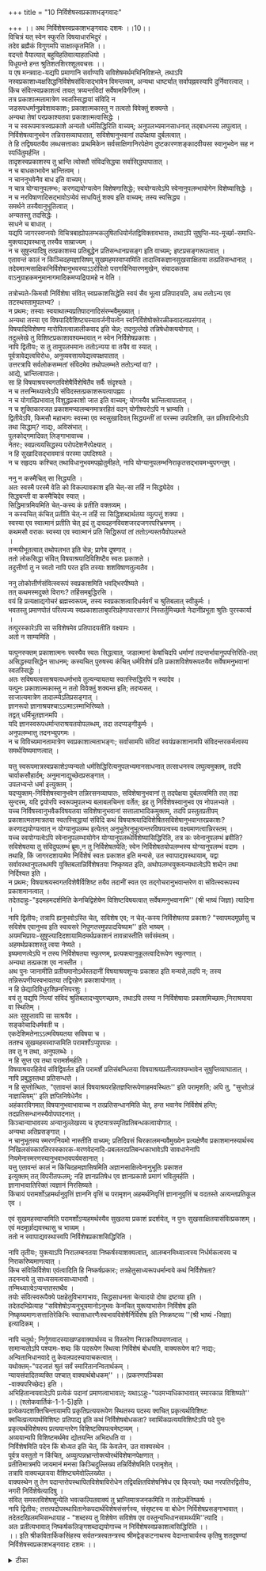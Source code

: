 +++
title = "10 निर्विशेषस्वप्रकाशभङ्गवादः"

+++
।। अथ निर्विशेषस्वप्रकाशभङ्गवादः दशमः ।।10।।  
विचित्रं यत् स्वेन स्फुरति विषयाधारभिदुरं ।  
तदेव ब्रह्मैकं विगुणमपि साक्षात्कृतमिति ।।  
वदन्तो वैयात्यात् बहुविहतिवात्याहतधियो ।  
विधूयन्ते हन्त श्रुतिशतशिरश्शूलवचसः ।।  
य एष मन्त्रवादः-यद्यपि प्रमाणानि सर्वाण्यपि सविशेषमर्थमभिनिविशन्ते, तथाऽपि नस्वप्रकाशाध्यक्षसिद्धनिर्विशेषसंवित्सद्भावेन विमन्तव्यम्, अन्यथा धार्ष्ट्यात् सर्वापह्नवस्यापि दुर्निवारत्वात् ।  
किंच संवित्स्वप्रकाशत्वं तावत् त्रय्यन्तविदां सर्वेषामविगीतम् ।  
तत्र प्रकाशात्मतामात्रेण स्वतस्सिद्धायां संविदि न   
जडरूपधर्मानुप्रवेशावकाशः; प्रकाशात्मकास्तु न तत्वतो विवेक्तुं शक्यन्ते ।  
अन्यथा तेषां परप्रकाश्यतया प्रकाशात्मत्वासिद्धेः ।  
न च स्वरूपमात्रस्वप्रकाशे अन्यतो धर्मसिद्धिरिति वाच्यम्; अनुपलभ्यमानसाधनात् तद्बाधनस्य लघुत्वात् ।  
निर्विशेषत्वानुभवेन तन्निरासव्याघातात्, सविशेषानुभवानां तदपेक्षया दुर्बलत्वात् ।  
ते हि तद्विषयतयैव लब्धसत्ताकाः प्राथमिकेन सर्वसाक्षिणानिरपेक्षेण दुष्टकारणशङ्कादवीयसा स्वानुभवेन सह न स्पर्धितुमर्हन्ति ।  
तादृशस्वप्रकाशस्य तु भ्रान्ति त्वोक्तौ संविदसिद्ध्या सर्वासिद्ध्यापातात् ।  
न च बाधकाभावेन भ्रान्तित्वम् ।  
न चाननुभवेनैव बाध इति वाच्यम्।  
न चात्र योग्यानुपलम्भः; करणद्ययोग्यत्वेन विशेषणासिद्धेः; स्वयोग्यत्वेऽपि स्वेनानुपलम्भायोगेन विशेष्यासिद्धेः ।  
न च नरविषाणादिसद्भावोऽप्येवं साधयितुं शक्य इति वाच्यम्; तस्य स्वसिद्ध्य ।  
समर्थने तस्यैवानुभूतित्वात् ।  
अन्यतस्तु तदसिद्धेः ।  
साधने च बाधात् ।  
यद्यपि जागरस्वप्नयोः विचित्रबाह्योपलम्भकलुषितधियोर्नतद्विविक्तावभासः, तथाऽपि सुषुप्ति-मद-मूर्च्छा-समाधि-मुक्त्याद्यवस्थासु तस्यैव साम्राज्यम् ।  
न च सुषुप्त्यादिषु तत्प्रकाशस्य प्रतिबुद्धेन प्रतिसन्धानप्रसङ्ग इति वाच्यम्; इष्टप्रसङ्गरूपत्वात् ।  
एतावन्तं कालं न किञ्चिदहमज्ञासिषम्,सुखमहमस्वाप्समिति तादात्विकज्ञानसुखसाक्षितया तत्प्रतिसन्धानात् ।  
तदेवमात्मसाक्षिकनिर्विशेषानुभवस्याऽऽरोपितो परागविनिवारणमुखेन, संवादकतया वाऽनुग्राहकमनुमानागमादिकमप्यद्रियामहे न वेति ।  

तत्रोच्यते-किमसौ निर्विशेषा संवित् स्वप्रकाशसिद्धेति स्वयं सैव भूत्वा प्रतिपादयति, अथ ततोऽन्य एव तटस्थस्तामुपलभ्य? ।  
न प्रथमः; तस्याः स्वयाथात्म्यप्रतिपादनादिसंरम्भवैमुख्यात् ।  
अन्यथा तस्या एव विषयादिवैशिष्ट्यस्यावर्जनीयत्वेन स्वनिर्विशेषोक्तेरळीकवादत्वप्रसंगात् ।  
विषयादिविशेषणा मारोपितत्वान्नालीकवाद इति चेन्न; तदनुल्लेखे तन्निषेधोक्त्ययोगात् ।  
तदुल्लेखे तु विशिष्टप्रकाशावश्यम्भावात् न स्वेन निर्विशेषप्रकाशः ।  
नापि द्वितीयः; स तु तामुपलभमानः ततोऽन्यया वा तयैव वा स्यात् ।  
पूर्वत्रावेद्यत्वविरोधः, अनुव्यवसायवेद्यत्वपक्षपातात् ।  
उत्तरत्रापि सर्वलोकसम्मतां संविदमेव तथोपलम्भते ततोऽन्यां वा? ।  
आद्ये, भ्रान्तित्वापातः।  
सा हि विषयाश्रयस्वगतविशेषैर्विशेषितैव सर्वैः संदृश्यते ।  
न च तत्तन्मिथ्यात्वेऽपि संविदस्तत्प्रकाशरूपत्वापह्नवः ।  
न च योगादिप्रभावात् विशुद्धप्रकाशो जात इति वाच्यम्; योगस्यैव भ्रान्तित्वापातात् ।  
न च शुक्तिकारजत प्रकाशमप्यालम्बनमात्ररहितं वदन् योगीश्वरोऽपि न भ्राम्यति ।  
द्वितीयेऽपि, किमसौ महाभागः स्वस्मा एव स्वसुखादिवत् सिद्ध्यन्तीं तां परस्मा उपदिशति, उत प्रतिवादिनोऽपि तथा सिद्धाम्? नाद्यः, अविस्रंभात् ।  
पुलकोद्गमादिवत् लिङ्गाभावाच्च ।  
नेतरः; स्वप्रत्ययसिद्धस्य परोपदेशनैरपेक्ष्यात् ।  
न हि सुखादिसद्भावमात्रं परस्मा उपदिश्यते ।  
न च सहृदयः कश्चित् तथाविधानुभवमपह्नोतुमीहते, नापि योग्यानुपलम्भनिराकृतसद्भावमभ्युपगन्तुम् ।  

ननु न कस्मैचित् सा सिद्ध्यति ।  
अतः स्वस्मै परस्मै वेति को विकल्पावकाश इति चेत्-सा तर्हि न सिद्ध्येदेव ।  
सिद्ध्यन्ती वा कस्मैचिदेव स्यात् ।  
सिद्धिमात्रमियमिति चेत्-कस्य कं प्रतीति वक्तव्यम् ।  
न कस्यचित् कंचित् प्रतीति चेत्-न तर्हि सा सिद्धिशब्दार्थतया व्युत्पत्तुं शक्या ।  
स्वस्या एव स्वात्मानं प्रतीति चेत् इदं तु दावदहनविवशजरदजगरपरिभ्रमणम् ।  
कथमसौ वराकः स्वस्या एव स्वात्मानं प्रति सिद्धिरूपां तां ततोऽन्यस्तयैवोपलभते   
।  
तन्मयीभूतत्वात् तथोपलभत इति चेन्न; प्रागेव दूषणात् ।  
ततो लोकसिद्धा संवित् विषयाश्रयादिविशिष्टैव स्वतः प्रकाशते ।  
तदुत्तीर्णा तु न स्वतो नापि परत इति तस्याः शशविषाणतुल्यतैव ।  

ननु लोकोत्तीर्णसंवित्स्वरूपं स्वप्रकाशमिति भवद्भिरपीष्यते ।  
तत् कथमस्मदुक्ते विरागः? तर्हिसमबुद्धिरसि ।  
वयं हि प्रत्यक्षाद्यगोचरं ब्रह्मस्वरूपम्, तस्य स्वप्रकाशत्वादिधर्मवर्गं च श्रुतिबलात् स्वीकुर्मः ।  
भवतस्तु प्रमाणपोतं परित्यज्य स्वप्रकाशालाबुपरिग्रहेणापारसागरं निस्तर्तुमिच्छतो नेदानींप्रभूता श्रुतिः पुरस्कार्या ।  
तत्पुरस्कारेऽपि सा सविशेषमेव प्रतिपादयतीति वक्ष्यामः ।  
अतो न साम्यमिति ।  

यत्पुनरुक्तम् प्रकाशात्मनः स्वस्यैव स्वतः सिद्धत्वात्, जडात्मानां केषांचिदपि धर्माणां तदन्तर्भावानुपपत्तिरिति-तत् असिद्धस्यासिद्धेन साधनम्; कस्यचित् पुरुषस्य कंचित् धर्मविशेषं प्रति प्रकाशविशेषरूपतयैव सर्वेषामनुभवानां स्वतस्सिद्धेः ।  
अतः सविषयत्वसाश्रयत्वधर्माभावे तुल्यन्यायतया स्वतस्सिद्धिरपि न स्यादेव ।  
यत्पुनः प्रकाशात्मकास्तु न ततो विवेक्तुं शक्यन्त इति; तदप्यसत् ।  
साजात्यमात्रेण तादात्म्येऽतिप्रसङ्गात् ।  
ज्ञानरूपो ज्ञानाश्रयश्चाऽऽत्माऽस्माभिरिष्यते ।  
तद्वत् धर्मिभूतज्ञानमपि ।  
यदि ज्ञानस्वरूपधर्मान्तराश्रयतयोपलब्धम्, तदा तदप्यङ्गीकुर्मः ।  
अनुपलम्भात्तु तदनभ्युपगमः ।  
न च विविच्यमानतामात्रेण स्वप्रकाशात्मताभङ्गः; सर्वासामपि संविदां स्वयंप्रकाशानामपि संविदन्तरकर्मत्वस्य समर्थयिष्यमाणत्वात् ।  

यत्तु स्वरूपमात्रस्वप्रकाशेऽप्यन्यतो धर्मसिद्धिरित्यनुपलभ्यमानसाधनात् तत्साधनस्य लघुत्वमुक्तम्, तदपि चार्वाकसौहार्दम्; अनुमानाद्युच्छेदप्रसङ्गात् ।  
उपलभ्यन्ते धर्मा इत्युक्तम् ।  
यदप्युक्तम्-निर्विशेषस्वानुभवेन तन्निरसनव्याघातः, सविशेषानुभवानां तु तदपेक्षया दुर्बलत्वमिति तत् तदा सुन्दरम्, यदि द्वयोरपि स्वरूपमुपलभ्य बलाबलचिन्ता वर्तेत; इह तु निर्विशेषस्वानुभव एव नोपलभ्यते ।  
यच्च निर्विषस्वानुभवैकविषयतया सविशेषानुभवानां सत्तालाभादिकमुक्तम्, तदपि प्रस्तुतप्रतीपम् प्रकाशात्मतामात्रतया स्वतस्सिद्धायां संविदि कथं विषयाश्रयादिविशेषितसविशेषानुभवान्तरप्रकाशः?  
करणाद्ययोग्यत्वात् न योग्यानुपलम्भ इत्येतत् अनुभूतेरनुभूत्यन्तरविषयत्वस्य वक्ष्यमाणत्वान्निरस्तम् ।  
यच्च स्वयोग्यत्वेऽपि स्वेनानुपलम्भायोगेन योग्यानुपलब्धेर्विशेष्यासिद्धिरिति, तत्र कः स्वेनानुपलम्भं ब्रवीति? सविशेषतया तु संविदुपलम्भं ब्रूमः,न तु निर्विशेषतयेति; स्वेन निर्विशेषतयोपलम्भस्य योग्यानुपलम्भं वदामः ।  
तथाहि, किं जागरदशायामेव निर्विशेषं स्वतः प्रकाशत इति मन्यसे, उत स्वापाद्यवस्थायाम्, यद्वा सर्वावस्थानुपलब्धमपि युक्तिबलान्निर्विशेषतया निष्कृष्यत इति, अथोपलम्भयुक्त्यन्यथात्वेऽपि शब्देन तथा निर्दिश्यत इति ।  
न प्रथमः; विषयाश्रयस्वगतविशेषैर्विशिष्ट तयैव तदानीं स्वत एव तद्गोचरानुभवान्तरेण वा संवित्स्वरूपस्य प्रकाशमानत्वात् ।  
तदेतदाहुः-"इदमहमदर्शमिति केनचिद्विशेषेण विशिष्टविषयत्वात् सर्वेषामनुभवानामि'' (श्री भाष्यं जिज्ञा) त्यादिना ।  
नापि द्वितीयः; तत्रापि ह्यनुभवोऽस्ति चेत्, सविशेष एव; न चेत्-कस्य निर्विशेषतया प्रकाशः? "स्वापमदमूर्छासु च सविशेष एवानुभव इति स्वावसरे निपुणतरमुपपादयिष्याम'' इति भाष्यम् ।  
अयमभिप्रायः-सुषुप्त्यादिदशायामिदमर्थप्रकाशनं तावन्नास्तीति सर्वसंमतम् ।  
अहमर्थप्रकाशस्तु त्वया नेष्यते ।  
इष्यमाणत्वेऽपि न तस्य निर्विशेषतया स्फुरणम्, प्रत्यक्त्वानुकूलत्वादिरूपेण स्फुरणात् ।  
अन्यथा तत्प्रकाश एव नास्तीत ।  
अथ पुनः जानामीति प्रतीयमानोऽर्थस्तदानीं विषयाश्रयशून्यः प्रकाशत इति मन्यसे,तदपि न; तस्य तन्निरूपणीयस्वभावतया तद्विरहेण प्रकाशायोगात् ।  
न हि छेद्यादिविधुरश्छिनत्तिपरशुः ।  
वयं तु यद्यपि नित्यां संविदं श्रुतिबलादभ्युपगच्छामः, तथाऽपि तस्या न निर्विशेषायाः प्रकाशमिच्छामः,निराश्रयाया वा स्थितिम् ।  
अतः सुषुप्तावपि सा साश्रयैव ।  
सङ्कोचादिधर्मवती च ।  
एकदेशिमतेनाऽऽत्मविषयतया सविषया च ।  
ततश्च सुखमहमस्वाप्समिति परामर्शोऽप्युपपन्नः ।  
तव तु न तथा, अनुपलब्धेः ।  
न हि सुप्त एव तथा परामर्शमर्हति ।  
विषयाश्रयरहितेयं संविद्विवर्तत इति परामर्शे प्रतिसंबन्धितया विषयाश्रयप्रतीत्यवश्यम्भावेन सुषुप्तिव्याघातात् ।  
नापि प्रबुद्धस्तथा प्रतिसन्धत्ते ।  
न हि सुप्तोत्थितः, "एतावन्तं कालं विषयाश्रयरहितज्ञप्तिरूपेणाहमवस्थितः'' इति परामृशति; अपि तु, "सुप्तोऽहं नाज्ञासिषम्'' इति ज्ञप्तिनिषेधेनैव ।  
अहंकारविगमात् विषयानुभवाभावाच्च न तत्प्रतिसन्धानमिति चेत्, हन्त भवानेव निर्विशेषं हन्ति; तदप्रतिसन्धानस्यैवोपपादनात् ।  
किञ्चान्याभावस्य अन्यानुल्लेखस्य च दृष्टमात्रस्मृतिप्रतिबन्धकत्वायोगात् ।  
अन्यथा अतिप्रसङ्गात् ।  
न चानुभूतस्य स्मरणनियमो नास्तीति वाच्यम्; प्रतिदिवसं चिरकालमन्यवैमुख्येन प्रत्यक्षेणैव प्रकाशमानस्यार्थस्य निखिलसंस्कारतिरस्स्कारक-मरणवेदनादि-प्रबलतरप्रतिबन्धकाभावेऽपि सावधानेनापि नियमेनास्मरणस्यानुभवाभावपर्यवसानात् ।  
यत्तु एतावन्तं कालं न किंचिदहमज्ञासिषमिति अज्ञानसाक्षित्वेनानुभूतिः प्रकाशत   
इत्युक्तम् तत् विपरीतफलम्; नहि ज्ञानप्रतिषेध एव ज्ञानप्रकाशे प्रमाणं भवितुमर्हति ।  
ज्ञानाभावातिरिक्तं त्वज्ञानं निरसिष्यते ।  
किंचायं परामर्शोऽहमर्थानुवृत्तिं ज्ञाननि वृत्तिं च परामृशन् अहमर्थनिवृत्तिं ज्ञानानुवृत्तिं च वदतस्ते अत्यन्तप्रतिकूल एव ।  

एवं सुखमहस्वाप्समिति परामर्शोऽप्यहमर्थस्यैव सुखतया प्रकाशं प्रदर्शयेत्, न पुनः सुखसाक्षितयासंवित्प्रकाशम् ।  
एवं मदमूर्छाद्यवस्थासु च भाव्यम् ।  
ततो न स्वापाद्यवस्थास्वपि निर्विशेषप्रकाशसिद्धिरिति ।  

नापि तृतीयः; युक्त्याऽपि निरालम्बनतया निष्कर्षस्याशक्यत्वात्, आलम्बनमिथ्यात्वस्य निर्धर्मकत्वस्य च निराकरिष्यमाणत्वात् ।  
किंच संविन्निर्विशेषा एवंत्वादिति हि निष्कर्षप्रकारः; तत्रहेतुसाध्यरूपधर्मान्वये कथं निर्विशेषता?   
तदनन्वये तु साध्यसमत्वसाध्याभावौ ।  
तन्मिथ्यात्वेऽप्यन्ततस्तथैव ।  
तयोः संवित्स्वरूपैक्ये पक्षहेतुविभागाभावः, सिद्धसाधनता चेत्यादयो दोषा द्रष्टव्या इति ।  
तदेतदभिप्रेत्याह "सविशेषोऽप्यनुभूयमानोऽनुभवः केनचित् युक्त्याभासेन निर्विशेष इति निष्कृष्यमाणःसत्तातिरेकिभिः स्वासाधारणैःस्वभावविशेषैर्निर्विशेष इति निष्क्रष्टव्य ''(श्री भाष्यं -जिज्ञा) इत्यादिकम् ।  

नापि चतुर्थः; निर्गुणवादस्याखण्डवाक्यार्थस्य च विस्तरेण निराकरिष्यमाणत्वात् ।  
सामान्यतोऽपि पश्यामः-शब्दः किं पदरूपेण स्थित्वा निर्विशेषं बोधयति, वाक्यरूपेण वा? नाद्यः; अन्विताभिधानवादे तु केवलपदस्यावाचकत्वात् ।  
यथोक्तम्-"पदजातं श्रुतं सर्वं स्मारितानन्वितार्थकम् ।  
न्यायसंपादितव्यक्ति पश्चात् वाक्यार्थबोधकम्'' ।। (प्रकरणपञ्चिका   
-वाक्यपरिच्छेदः) इति ।  
अभिहितान्वयवादेऽपि प्रत्येकं पदानां प्रमाणत्वाभावात्; यथाऽऽहुः-"पदमभ्यधिकाभावात् स्मारकान्न विशिष्यते'' ।। (श्लोकवार्तिकं-1-1-5)इति ।  
प्रत्येकपदशक्तिचिन्तायामपि प्रकृतिप्रत्ययरूपेण स्थितस्य पदस्य क्वचित् प्रकृत्यर्थविशिष्टः क्वचित्प्रत्ययार्थविशिष्टः प्रतिपाद्य इति कथं निर्विशेषबोधकता? स्वार्थिकप्रत्ययविशिष्टेऽपि पदे पुनः प्रकृत्यर्थविशेषस्य प्रत्ययान्तरेण विशिष्टविषयत्वमेष्टव्यम् ।  
अव्ययान्यपि विशिष्टमर्थमेव द्योतयन्ति अभिदधति वा ।  
निर्विशेषमिति पदेन किं बोध्यत इति चेत्, किं केवलेन, उत वाक्यस्थेन ।  
पूर्वत्र वस्तुतो न किंचित्, अव्युत्पन्नभ्रान्तोक्त्योरर्थविशेषानपेक्षणात् ।  
प्रतीतिमात्रमपि जायमानं मनसा किञ्चिदुल्लिख्य तन्निर्विशेषमिति परामृशेत् ।  
तत्रापि वाक्यच्छायया वैशिष्ट्यमेवोल्लिख्येत ।  
वाक्यस्थेन तु तेन पदान्तरोपस्थापितविशेषाविरोधेन तद्विवक्षितविशेषनिषेध एव कि्रयते; यथा नरपतिरद्वितीयः, नगरी निर्विशेषेत्यादिषु ।  
संवित् समस्तविशेषशून्येति भवत्कल्पितवाक्यं तु भ्रान्तिमात्रजनकमिति न ततोऽर्थनिष्कर्षः ।  
नापि द्वितीयः; तत्तत्पदोपस्थापितानेकपदार्थविशेषसंसर्गस्य, संसृष्टस्य वा बोधेन निर्विशेषप्रसङ्गाभावात् ।  
तदेतदखिलमभिसन्धायाह - "शब्दस्य तु विशेषेण सविशेष एव वस्तुन्यभिधानसामर्थ्यमि''त्यादि ।  
अतः प्रतीत्यभावात् निष्कर्षकलिङ्गशब्दाद्ययोगाच्च न निर्विशेषस्वप्रकाशत्वसिद्धिरिति ।।  
।। इति श्रीकवितार्किकसिंहस्य सर्वतन्त्रस्वतन्त्रस्य श्रीमद्वेङ्कटनाथस्य वेदान्ताचार्यस्य कृतिषु शतदूषण्यां निर्विशेषस्वप्रकाशभङ्गवादः दशमः ।।

<details><summary>टीका</summary>

पूर्वं निर्विशेषस्य सौत्री जिज्ञासानिराकृता । इदानीं निर्विशेषमेव वस्तु नास्तीति वादार्थं संगृह्णातिविचित्रमिति। लोकविलक्षणमित्यर्थः । विषयाधाराभ्यामुपाधिभ्यां विधुरं रहितं । भिदुरमिति पाठे कल्पितभेदवदित्यर्थः । यत्स्वेन स्फुरति तदेवैकं ब्रह्म विगुणं - निर्गुणमपि साक्षात्कृतमिति वदन्तो विधूयंत इत्यर्थः । तत्र हेतुःबहुविभूतीति। विभूतयो व्याघाताः सिद्धान्ते वक्ष्यमाणाः । व्याघातमात्रमेव न भवत्यपितु वेदान्तविरोधोपीत्याहश्रुतीति।
स एष मंत्रवाद इति। वक्ष्यमाणो यः पूर्वपक्षः स एष मन्त्र जपवन्नदृष्टमुखेनार्थसाधक इत्यर्थः । ननु पूर्वपक्षोत्थानमेव नास्ति सर्वेषां प्रत्यक्षादिप्रमाणानां सविशेषविषयत्वादिति वदतः प्रत्याहयद्यपीति ।अन्यथेति। स्वप्रकारसिद्धेपि विमतौ प्रत्यक्षादिप्रमाणसिद्धेपि अनाश्वासात्सर्वापह्नवस्स्यादित्यर्थः ।किंचेति।निर्विशेषविषयत्वे विवाद इत्यर्थः ।ततः किमित्यत्राहतत्रेति। किंजडधर्मविषयतया सविशेषत्वमुताजडविषयतयेति विकल्पाभिप्रायेणाद्ये दोषमाहतत्रेति। संवित्स्वावच्छिन्नमेव वस्तुप्रकाशयति । तस्य मिथ्यात्वेन स्वावच्छिन्नत्वाभावं न स्वरूपनिबंधनप्रकाश इति भावः । द्वितीयंप्रतिवक्तिप्रकाशात्मका इति। तेषां तेषां संविदां भेद एव स्यादित्यर्थःअन्यथेति। संविदपेक्षया भेद इत्यर्थः ।ननु वादादिप्रकाशस्य सविशेषविषयत्वदर्शनात् स्वप्रकाशतया सिद्धे प्रकाशे विशेषस्यापि विषयत्वमस्त्वित्यत्राहन च स्वरूपमात्रस्वप्रकाश इति। विषयतयेति शेषः ।तत्प्रतीतिविषयत्वेनानुपलभ्यमानस्य तत्प्रतीतिविषयत्वसाधनादपि तत्प्रतीत्यविषयत्वाभावांगीकार एव उचितः ।प्रतीतेरधिकविषयत्वकल्पने गौरवात्प्रकाशत्वहेतुश्च प्रतिकूलतर्कपराहत इति भावः । नन्वेवमपि स्वप्रकाशत्वं न निर्विशेषसाधने प्रभवति । प्रकाशमानत्वादिना निर्विशेषाभावस्यैव साधनादित्यत्राहनिर्विशेषत्वेति । व्याघातादिति। बाधादित्यर्थः । नन्वाश्रयविषयकृता विशेषास्संविदि प्रत्यक्षमेवानुभूयन्त इत्यत्राहसविशेषेति। दौर्बल्यमेवोपपादयतिते हीति। तेहि वृत्यात्मनोऽनुभवा जडतया मिथ्याभूता एवेति सा नसत्ताका । अतः प्राथमिकेनस्वोपजीव्येन स्पर्धितुं नार्हन्तीति भावः । तद्विषयतयैव लब्धसत्ताकत्वमाहसर्वसाक्षिणेति। यद्यप्यनादिनोपि साक्षिणो विषयप्रकाशनांशे दोषापेक्षा तथापि स्वरूपादिभिः निर्विशेष प्रकाशांशे न तदपेक्षा । जन्यप्रत्यक्षे च तदपेक्षैव अतस्सविशेषानु भवः स्वप्रकाशेन बाध्यत इत्यर्थः । ननु साक्षिविषयत्वे पूर्वोक्तविरोध इति चेन्न । अध्यासस्यैव विवक्षिततया न विषयत्वमितिन विरोधः । ननु स्वप्रकाश एव भ्रांतिरित्यत्राहतादृशेति। बाधकमुक्त्वासाधकाभावमप्याहन चेति। ननु निर्विशेषस्वरूपस्य अनुभवाभावेऽनुपलब्ध्या बाध्य इत्यत्राहन चेति।उपपादयति न चात्रेति चेत्यर्थः । न ह््यनुपलंभमात्रेण बाधः किन्तु योग्यानुपलब्ध्या । तत्र किंकरणतज्जन्यज्ञानयोग्यता विवक्षिताउतस्वयोग्यता । आद्येदोषमाहकरणेति ।द्वितीये दोषमाहस्वयोग्यत्वेपीति। आभासमानयोगक्षेमतामाशंक््य निराचष्टेन च न तेति।अन्यतस्सिद्धिरत्विति शंकतेअन्यत इति। परिहरतितदसिद्धेरिति। साधकस्यान्यस्यासिद्धेरित्यर्थः । ननु नरविषाणसाधकं पादवत्वादिकमसतीत्यत्राहसाधने चेति। ननु लोके संविदः सविशेषत्वोपलंभात्कथं निर्विशेषविषयत्वोक्तिरित्यत्राहयद्यपीति। तद्विवक्तावभासः - विचित्रबाह्यार्थाविधुरावभासः । विमुक्तावस्थामुक्तावस्था । आदिशब्देन प्रळयाद्यवस्था गृह््यते ।तस्यैव - निर्विशेषविषयसंविद एव । इष्टप्रसंगमुपपादयतिएतावन्तमिति। ननु स्वत एव निर्विशेष विषयसंविदस्सिद्धौ किमनुमानागमयोः बाद्यकैरूपन्यास इत्यत्राहतदेवमिति।
वस्तुतस्तदादर एव नास्तीत्याहस्वयमिति। संविदेव स्वात्मानं प्रतिपादयतीत्यर्थः । ततोन्यस्संविदोन्यःअन्यथेति। तस्यास्तादृश संरंभे प्रतिपाद्यभूतविषयेण प्रतिपादकेन शब्देन प्रतिपादनसंप्रदानभूतप्रतिवादिना च विषयतया वैशिष्ट्यं वाच्यं । अन्यथा प्रतिपादनाऽसंभवात् । ततश्च निर्विशेषोक्ति रळीकवाद एवेत्यर्थः ।विशेषाणानामिति। परमार्थतो निर्विशेषात्वादित्यर्थः । विषयादीनामुल्लेखोस्ति वा न वा । आद्ये दोषमाहतदनुल्लेख इतिविषयाद्यनुल्लेखाभावे तन्निरासयासो व्यर्थः । तत्संबंधस्याप्रतीतेः द्वितीय आह ।तदुल्लेखे त्विति। तथा च स्वप्रकाशेन निर्विशेषसिद्धिः । सविशेषतयैव प्रकाशादित्यर्थःततोऽन्यायेति। निर्विशेषसंविदन्यायाः तद्बोचरया उत निर्विशेषसंविदैवोपलंभस्यापीत्यर्थः ।पूर्वत्रेति। स्वभिन्नसंवित्प्रकाश्यत्वस्यैव वेद्यत्वादित्यर्थःउपलभत इति।निर्विशेषतयेति । शेषः ।आद्य इतीति। सविशेषायां तस्यां निर्विशेषज्ञानस्य भ्रमत्वादिति भावः । न च विषयादीनां मिथ्यात्वान्न दोष इत्यत्राह ।न च तदिति। तत्प्रकाशत्वस्य मिथ्यात्वायोगादिति भावः । ननु यागाद्वा देवताप्रसादाद्वा प्रसिद्धसंविद एव निर्विशेषविषयत्वगोचरा प्रतीतिर्जायत इति तत्संवादान्नास्यास्संविदो भ्रांतित्वप्रसंग इत्याशंक््याहनचेति । योगस्येति। योगजज्ञानस्येत्यर्थः । तत्र हेतुमाहन चेति। ननु तदुक्तावविस्रंभेपि पुळकोद्गमनादिना हर्षादिवच्चेतनवादिलिंगेन हर्षोऽनुमीयतां इत्यत्राहपुळकेति। किमयमुपदेशः स्वानुभवनिह्नुवानं प्रति उत स्वस्मिन् तादृशानुभवाभावमुपलब्धमानं प्रति । नाद्य इत्याहन हीति। वैयर्थ्यादिति भावः । द्वितीय आहनापीति। तदभावनिश्चयवतः कथं वाक्यात्तद्बोधः ।अयोग्यताज्ञानेन प्रतिबंधादिति भावः ।
अत इति। स्वस्माएव स्वसुखादिवत्सिध्यति परस्मा उपदिशति ।उत प्रतिवादिनोपि सिद्धामित्युक्त विकल्पानवकाश इत्यर्थः ।सा तर्हीति। संवित्स्वरूपसिद्धिरेव न स्यादित्यर्थः । व्यवहारानुपपत्त्या सिध्यतीत्यत्राहसिध्यन्तीवेति। ननु सर्वोऽपि वादार्थः कस्यचिदेवेति न नियमोस्ति उत्पन्नविनष्टघटादौव्यभिचारादिति शंकतेसिद्धिमात्रामिति । कस्येति। सिद्धेः कर्मसापेक्षत्वं 
आश्रयसापेक्षत्वं च नियतमित्यर्थः ।उभयमप्यसिद्धमिति शंकतेन कस्यचिदिति । न तर्हीति। आश्रयकर्मवत्वेनैव प्रसिद्धेरूपलंभान्न तद्रहितायाःप्रतीतिरिति भावः ।स्वस्या एवेति। स्वकर्मिका स्वाश्रया स्वार्था चेत्यर्थः । तथाच (न) नियमभंग इति भावः ।इदं त्विति। पूर्वदोषानतिवृत्तिरिति भावः । प्रागुक्तदोषानतिवृत्तिं दर्शयति ।कथमसाविति।तन्मयीभूत्वा - अतत्स्वरूपत्वादित्यर्थः।प्रागेवेति। स्वायथात्म्यप्रतिपादनातिसंरंभवैमुख्यादित्युक्तत्वादित्यर्थः ।
कथमित्यस्य प्रश्नार्थत्वमभिप्रेत्याहतर्हीति। संबुद्धिः - तत्वबुभुत्सुःविशेषमेवेति। सागरतरणे साधनं भवतीत्यर्थः ।
किं स्वरूपप्रकाशमात्रेण जपविषयत्वाभावस्साध्यते उतस्वरूपप्रकाशनेतर विषयत्वाभावस्यापि विषयीकरणात् । नाद्यः । स्वरूपप्रकाशेऽपीतरप्रकाशाविरोधात् । नह््येकमेवप्राग्यमितिनियमः क्वापि तद्दर्शनादित्यभिप्रेत्य द्वितीयं दूषयतितदसिद्धस्येति। तदेवोपपादयतिकस्यचिदिति।घटमहं जानामीति किंचित्पुरुषाश्रयतया घटत्वाद्याश्रयविषयकतया प्रत्यक्षत्वादिविशेषरूपेण च स्वतस्सिद्धेरित्यर्थः ।अत इति। उक्तरीत्या स्वविषत्वादीनां सिद्धानामपह्नवइत्यर्थः ।साजात्यमात्रेणेति। ज्ञानात्मक ज्ञातुर्भेदेन संविषदानुभवात् साजात्यमात्रेण अभेदानुमानं बाधितं । तथापि साधने घटादीनामपि भेदो न स्यादित्यर्थः ।
यदि ज्ञानस्य ज्ञानाश्रयत्वमिष्यते धर्मभूतज्ञानस्यापि तत्प्रसंग इत्यत्राहतद्वदिति। अन्यथा तेषामपि परप्रकाश्यतया प्रकाशात्मकत्वसिद्धेरित्युक्तं दूषयतिनचेति।सर्वासामपीति।""सत्यं ज्ञानमि''(तै - उ - आनन्द 1)त्यादि श्रुतिजन्य संविद्विषयत्वस्य संवित्स्वप्रकाशेत्याद्यनुमानादि विषयत्वस्यचेत्यर्थः ।
यद्यनुपलभ्यमानस्य कल्पनामात्रमेव गुरु तदा दोषमाहतथापीति । चार्वाकसौहार्दमितिअनुमानादीनामनुपलभ्यमान विषयत्वात्तदविषयकत्वकल्पनस्य दोषत्वे अनुमानाद्युच्छेदेन प्रत्यक्षमात्रपरिशेषस्यादिति भावः ।नन्वधिक विषयत्वकल्पनं दोष इति चेत्तत्राहउपलभ्यते चेति। तथा च न कल्पनेति भावः ।
यदि द्वयोरिति।निर्विशेषानुभवस्य अद्याप्यसिद्धेः क्व तद्धर्मविचार इति भावः ।
प्रस्तुतप्रतीपमितिविषयाश्रयाविशेषित संविद्विषयकत्वेन प्रकाशात्मातामात्रत्वायोगाद्विषय मिथ्यात्वस्यासिद्धेर्नाभेदाध्यासो विषयाणामिति भावः ।अनुभूत्यन्तरविषयत्वस्येतितथाचयोग्यानुपलंभः संभवतीति भावः।
सविशेषतयेति। कर्त्रादिविशिष्टतयेत्यर्थः ।युक्तिबलान्निकृष्यत इति।सविशेषतयोपलभ्यमाना संविदेव संविन्निर्विशेषोपलंभ इति न विशेष्यासिद्धिरिति भावः ।उपलंभयुक्त्यन्यथात्वेपीति। उपलंभयुक्त््यास्सविशेषविषयत्वेऽपि श्रुत्या तथेति प्रतिपाद्यत इत्यर्थः ।स्वगतविशेषैरिति। ज्ञानत्वापरोक्षादिभिरित्यर्थः । अत्र भाष्यमुदाहरतिअनुभवोस्तिचेदिति। तत्रापि सविशेषतयैव अनुभव इति भावः । उपपादनप्रकारं दर्शयतिअयमभिप्रायइति । अहमर्थप्रकाशस्त्विति।स्वापकालेअहंकारविलयाभ्युपगमादिति भावः। विशेषमेवदर्शयतिप्रत्यक्त्वेति। स्वापाधारत्वादिरादि शब्दार्थः ।अन्यथेति। सविशेषतयानुभवाभावे संविन्मात्रप्रकाश एव नस्यान्निर्विशेषस्य अस्फुरणादिति भावः । ननु सुषुप्तावहमर्थाभावाद्विषयसंबंन्धाभावाच्च संविन्मात्रप्रकाशोऽस्तीति शंकतेअथेति। संविन्मात्रप्रकाश सामग्र्यभावान्नसंभवतीत्याहतदपिनेति। प्रकाशाभावेपि निर्विशेषसंविदस्तीत्यत्राहछेद्यादिति। छेद्याद्यभावे छेदनाभाववद्विषयादिप्रकाशाभावे संवित्प्रकाशो नास्तीति भावः । ननु भवद्भिर्ज्ञानस्य नित्यत्वांगीकारात् स्वापादिषु विषयादिभानानभ्युपगमाद्विषयादिविधुरैव संवित्तदाप्रकाशत इति वाच्यं इत्यत्राहयत्विति। ननु सुषुप्तौ कथमित्यत्राहयत इति। आदिशब्देन सुखित्वादि । एकदेशिमतेस्वविशेषैर्भासत इत्याहएकदेशिमतेनेति । ततश्चेति। सविशेषायाः संविदस्सुषुप्तावनुभवाभावे सुप्तोत्थितस्य सुखत्वविशिष्टतया च स्मृतिरूपपन्नेत्यर्थः । ननु निर्विशेषसंवित्परामर्शोपि अस्त्वित्यत्राहतव त्विति।तत्र किं सुषुप्तस्य परामर्शः । किं वा प्रबुद्धस्येति कल्पमभिप्रेत्याद्यं दूषयति ।नहीति। परामर्शशब्दौ ज्ञानपरौ ।
द्वितीयं प्रतिवक्तिनापीति। प्रत्युत ज्ञाना भावमेव परामृशतीत्याहअपित्विति। नन्वहंकारस्य सुषुप्तौ प्रलीनत्वात् नज्ञप्तिरूपेणाहमवस्थित इति परामर्शः । किं च स्वरूपप्रकाशे सत्यपि विषयानुभवा भावान्न सुप्तोत्थितस्य परामर्श इति शंकतेअहंकारविगमादिति। सुप्तोत्थितस्य परामर्शाभावोेप (+++) तादृशानुभवे मानाभावस्यैव उपन्यासात् न तदा तादृशानुभवसिद्धिः इति परिहरतिहन्तेति। किं च विषयस्याननुभवेऽहमर्थाभावे च माभूत्तयोः परामर्शः तदानीमनुभूतसंविदः प्रतिसंधानं कुतः स्यात् । नह््यन्यस्याभावोननुभवश्च स्पष्टमनुभूतं अत्र स्मृति प्रतिबंधक इत्यत्राहकिंचेति।अन्यथेति । अन्याभावस्य - अन्याननु भवस्य च प्रतिबंधकत्वे स्मृतिमात्रोच्छेदः । तयोस्सर्वत्र सुलभत्वादित्यर्थः । नन्वनुभवस्य स्मरणनियमाभावात् नानुभूतावपि संवित्स्मर्यत इत्यत्राहनचानुभूतस्येति। स्मर्तुं योग्यस्मरणाभावे प्रातर्गजाभाववदभाव एव 
स्यादित्याहप्रतिदिवसमिति। भावाभावपर्यवसानं भावस्य पदार्थस्य अभावपर्यवसानमभाव एव स्यादित्यर्थः ।ननु किंचिदहमवेदिषमिति। न ज्ञानाभावः परामृश्यते । तथा सति प्रागनुभवस्यावश्यकत्वे सुषुप्तिव्याघातप्रसंगाद्विषयप्रतियोग्यादीनामावश्यकत्वात् । तदभावे तु प्रागनुभवाभावात् स्मृतिलक्षणः परामर्श एव न स्यात् । न चानुभवलक्षणः । स तु परामर्शो जाग्रतो विषया भावादेवेति न ज्ञानाभावः परामृश्यते । अपितु भावरूपमज्ञानमित्यत्राहज्ञानाभावातिरिक्तंत्विति। तस्यापि ज्ञानविरोधित्वरूपेण परामर्शः न स्वरूपेण । तथाच ज्ञानाभावपक्षोक्तदोषानतिक्रमः । किं चज्ञानाभावपरामर्शो न स्मृतिरूपः अपि तु प्रातर्गजाभावानुमितिवदनुभवरूप इति न कश्चिद्विरोध इति भावः ।रूपाज्ञानभङ्गे निरसिष्यत इति भावः । न केवलमानुकूल्याभाव एव अपितु प्रातिकूल्यमपीत्याहकिं चेति।
सुखमहमस्वाप्सं इति सुखरूपतयापि साक्षिणोपि भानात् कथमसाधकत्वमित्याशंक््याहमर्थ एव सुखित्वावगमात् नातिरिक्तसाक्षिभानमित्याहएवं सुखमहमिति। एवमिति सुषुप्त्यवस्थायामित्यर्थः । किं युक्त्या निरालम्बनतया निष्कृष्यते मिथ््यालंम्बनतया । नाद्य इत्याहयुक्त््येति। द्वितीयं प्रतिवक्तिआलम्बनेति। संवित्सविशेषत्वसाधकं न निर्विशेषत्वमित्याहनिर्धर्मकत्वस्य चेति। संविन्निर्विशेषत्वसाधकं च व्याहतमित्याहकिंचेति। किं हेतुसाध्ययोः पक्षेऽन्वयउच्यते उत न । नाद्य इत्याहतत्रेति। हेतुसाध्यरूप धर्मान्वयाद्व्याघात इत्यर्थः । द्वितीयेपि हेत्वन्वये साध्याविशेषः स्वरूपासिद्धिः । साध्यानन्वये साध्याभाव इत्याहतदन्वयेत्विति। ननु हेतुसाध्यान्वयेपि न दोषः तर्योर्मिथ्यात्वादिति चेत् तत्राहतन्मिथ्यात्वेपीति। साध्याविशेषस्साध्याभावश्चेत्यर्थः । ननु हेतुसाध्ययोरन्वयोऽस्तु तयोस्सत्यत्वमस्तु ।न च सधर्मकत्वप्रसंगः तयोर्धर्मैक्यादित्यत्राहसंवित्यरूपैक्ये चेति। पक्षहेत्वोर्भेदाभावात् आश्रयाश्रया भावात् स्वरूपासिद्धिः । किं च पक्षसाध्ययोरभेदे पक्षस्य सिद्धत्वे सिद्धसाधनं । असिद्धत्वे आश्रयासिद्धिः ।पक्षवृत्तित्वाभावाच्च बाध इति भावः । तत्र भाष्यमुदाहरतितदेतदिति। सत्तातिरेकिभिः धर्म्यतिरिक्तैरित्यर्थः ।
विस्तरेण वक्ष्यमाणत्वादितिअखंडार्थत्वभंग इत्यर्थः ।अन्विताभिधानवाद इति। पदान्तरसहितानामेव अन्विताभिदायकत्वेन वाक्यविधया साधकत्वात्पदजातस्य पदविधया वाचकत्वं नास्तीत्यर्थः । स्मारितानन्वितार्थकमनन्वितया स्मारकमित्यर्थः । पश्चात्पदार्थस्मरणानंतरं उपक्रमोपसंहारादिभिराकांक्षादिविशिष्टैश्च व्यक्तिविशेषतात्पर्यं सद्वाक््यविधयामिढकमित्यर्थः ।अभिहितान्वयेति। पदानां पदार्थस्मरणं जनयित्वपर्यवसिततयानुभवरूपज्ञानजनकत्वं नास्तीत्यर्थः । अभ्यधिकावादेनुऽभवजनकत्वभावादित्यर्थः । प्रत्येकपदानामनुभवजनकत्वांगीकारे निर्विशेषबोधइत्यत्राहप्रत्येकपदानामिति। ननु तृतीयमेव तार्तीयीकं इत्यादिस्थले प्रत्ययादेरर्थाभावात् न प्रत्ययार्थ विशिष्टबोधकं इत्यत्राहस्वार्थिकप्रत्ययेति। तत्रापि सुबविभक्त्यर्थान्वयसत्वादितिभावः नन्वव्ययानां विभक्त््यर्थाद्यन्वितार्थाभिधायकत्वाभावात् अविशिष्टाभिधानमित्यत्राहअव्ययानामपीति। तथाव्युत्पत्तेरिति भावः । अभिदधतीति मतभेदेन किंचिदिति किमिदमखंडं उत यौगिकं । नाद्य इत्याहअव्युत्पन्नेति। तादृशवस्तुनोनुपलंभाद् व्युत्पत्तिग्रहायोगादिति भावः । अव्युत्पन्नस्य भ्रांतस्य वा तत्र योगो यदि तदापि न व्युत्पत्तिसिद्धिरिति भावः । द्वितीय आहप्रतीतिरिति। निरित्युपसर्गस्य विशेषस्य चप्रत्येकं व्युत्पन्नत्वात् मनसाज्ञाते वस्तुनि विशेषाभाव बोधकमिति वाक््यविधया सविशेषबोधकमित्यर्थः ।वाक्यस्थेन त्विति। विधेयसमर्थत्वादिति भावः । लोकव्युत्पत्तिविरोधश्चेत्याहयथेति। नहि तत्र गजतुरगपदातयो निषेध्यंत इति भावः ।संविदस्तीति। विशेषणाद्धर्मित्वावच्छेदकस्यापि निषेध इति भावः ।वाक्यरूपेणेति। पक्षं ंंदूषयति ।नापि द्वितीय इति। ननु घटो नास्तीत्यत्र प्राधान्येन पदांतरोपस्थापितस्यापि निषेधो दृष्ट इत्यप्रधानतया उपस्थापित विशेषस्यापि निषेधोऽस्त्वित्यत्राहअत इति। युक्तं घटादिपदोपस्थापितानां निषेधः । तत्पदानां प्रतियोग्युपस्थापकत्वात् न वान्वयात् । इहतु भूतलत्वादिवदन्वयप्रतियोगितावच्छेदकतयैव अन्वयादन्यथा धर्मिप्रकाशोपि नस्यादिति प्रतीतिरेव न स्यादिति भावः ।।
वत्सजलधिकौस्तुभ नृसिंहगुरुसुतेन सिंहदेवेन कृतायां शतदूषणीटीकायां दशमो वादस्समाप्तः ।।
</details>

